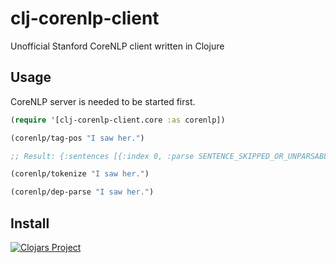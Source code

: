 # clj-corenlp-client

Unofficial Stanford CoreNLP client written in Clojure

## Usage

CoreNLP server is needed to be started first.

````Clojure
(require '[clj-corenlp-client.core :as corenlp])

(corenlp/tag-pos "I saw her.")

;; Result: {:sentences [{:index 0, :parse SENTENCE_SKIPPED_OR_UNPARSABLE, :tokens [{:index 1, :word I, :originalText I, :characterOffsetBegin 0, :characterOffsetEnd 1, :pos PRP, :before , :after  } {:index 2, :word saw, :originalText saw, :characterOffsetBegin 2, :characterOffsetEnd 5, :pos VBD, :before  , :after  } {:index 3, :word her, :originalText her, :characterOffsetBegin 6, :characterOffsetEnd 9, :pos PRP, :before  , :after } {:index 4, :word ., :originalText ., :characterOffsetBegin 9, :characterOffsetEnd 10, :pos ., :before , :after }]}]}

(corenlp/tokenize "I saw her.")

(corenlp/dep-parse "I saw her.")
````

## Install

[![Clojars Project](https://img.shields.io/clojars/v/clj-corenlp-client.svg)](https://clojars.org/clj-corenlp-client)
